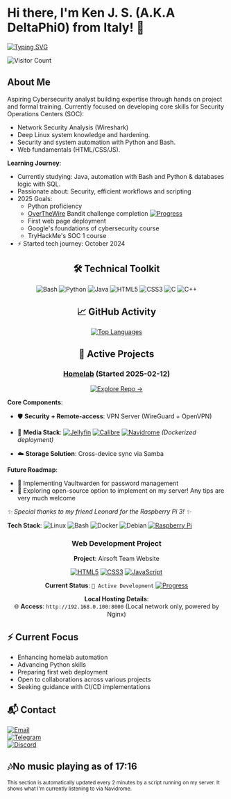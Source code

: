<!-- Header Section -->

# Hi there, I'm Ken J. S. (A.K.A DeltaPhi0) from Italy! 👋

[![Typing SVG](https://readme-typing-svg.demolab.com?font=Fira+Code&pause=1000&color=1AF72E&background=FF2A5500&width=435&lines=Linux+Enthusiast;Cybersecurity+Focus;SOC+Analyst+Aspirant)](https://git.io/typing-svg)

![Visitor Count](https://komarev.com/ghpvc/?username=DeltaPhi0&style=flat-square&color=blueviolet)

##  About Me
Aspiring Cybersecurity analyst building expertise through hands on project and formal training. Currently focused on developing core skills for Security Operations Centers (SOC):
-  Network Security Analysis (Wireshark)
-  Deep Linux system knowledge and hardening.
-  Security and system automation with Python and Bash.
-  Web fundamentals (HTML/CSS/JS).

**Learning Journey**:
-  Currently studying: Java, automation with Bash and Python & databases logic with SQL.
-  Passionate about: Security, efficient workflows and scripting
-  2025 Goals: 
    - Python proficiency 
    - [OverTheWire](https://overthewire.org/wargames/) Bandit challenge completion [![Progress](https://img.shields.io/badge/Progress-85%25-purple)]()
    - First web page deployment
    - Google's foundations of cybersecurity course
    - TryHackMe's SOC 1 course 
- ⚡ Started tech journey: October 2024

<div align="center">

## 🛠️ Technical Toolkit
![Bash](https://img.shields.io/badge/-Bash-4EAA25?style=flat-square&logo=gnu-bash&logoColor=white)
![Python](https://img.shields.io/badge/-Python-3776AB?style=flat-square&logo=python&logoColor=white)
![Java](https://img.shields.io/badge/-Java-007396?style=flat-square&logo=java&logoColor=white)
![HTML5](https://img.shields.io/badge/-HTML5-E34F26?style=flat-square&logo=html5&logoColor=white)
![CSS3](https://img.shields.io/badge/-CSS3-1572B6?style=flat-square&logo=css3&logoColor=white)
![C](https://img.shields.io/badge/-C-A8B9CC?style=flat-square&logo=c&logoColor=black)
![C++](https://img.shields.io/badge/-C++-00599C?style=flat-square&logo=c%2B%2B&logoColor=white)

## 📈 GitHub Activity

[![Top Languages](https://github-readme-stats.vercel.app/api/top-langs/?username=DeltaPhi0&layout=compact&count_private=true&theme=tokyonight)](https://github.com/DeltaPhi0)

## 🚀 Active Projects
### [Homelab](https://github.com/DeltaPhi0/homelab) (Started 2025-02-12)
[![Explore Repo →](https://img.shields.io/badge/Explore_Repository_→-2D333B?style=for-the-badge&logo=git?logoColor=white)](https://github.com/DeltaPhi0/homelab)

</div>

**Core Components**:
- 🛡️ **Security + Remote-access**: VPN Server (WireGuard + OpenVPN)
- 🎥 **Media Stack**:
  [![Jellyfin](https://img.shields.io/badge/Jellyfin-00A4DC?style=flat&logo=jellyfin&logoColor=white)](https://jellyfin.org/)
  [![Calibre](https://img.shields.io/badge/Calibre-333?style=flat&logo=calibre&logoColor=white)](https://calibre-ebook.com/)
  [![Navidrome](https://img.shields.io/badge/Navidrome-00B894?style=flat&logo=navidrome&logoColor=white)](https://www.navidrome.org/)
  _(Dockerized deployment)_
  
- ☁️ **Storage Solution**: Cross-device sync via Samba
  
**Future Roadmap**: 
- 🔐 Implementing Vaultwarden for password management
- 🌿 Exploring open-source option to implement on my server! Any tips are very much welcome

*✨ Special thanks to my friend Leonard for the Raspberry Pi 3! ✨*

**Tech Stack**: 
![Linux](https://img.shields.io/badge/-Linux-FCC624?logo=linux&logoColor=black&style=flat)
![Bash](https://img.shields.io/badge/-Bash-4EAA25?logo=gnu-bash&logoColor=white&style=flat)
![Docker](https://img.shields.io/badge/-Docker-2496ED?logo=docker&logoColor=white&style=flat)
![Debian](https://img.shields.io/badge/Debian-Debian_Bookworm-A81D33?logo=debian&logoColor=white)
[![Raspberry Pi](https://img.shields.io/badge/Raspberry%20Pi-A22846?logo=raspberrypi&logoColor=white)](https://www.raspberrypi.org/)

<div align="center">

### Web Development Project
**Project**: Airsoft Team Website 

[![HTML5](https://img.shields.io/badge/HTML5-E34F26?style=flat&logo=html5&logoColor=white)](https://developer.mozilla.org/en-US/docs/Web/HTML)
[![CSS3](https://img.shields.io/badge/CSS3-1572B6?style=flat&logo=css3&logoColor=white)](https://developer.mozilla.org/en-US/docs/Web/CSS)
[![JavaScript](https://img.shields.io/badge/JavaScript-F7DF1E?style=flat&logo=javascript&logoColor=black)](https://developer.mozilla.org/en-US/docs/Web/JavaScript)

**Current Status**: 
`🚧 Active Development` [![Progress](https://img.shields.io/badge/Progress-25%25-brightgreen)]()

**Local Hosting Details**:  
🌐 **Access**: `http://192.168.0.100:8000` (Local network only, powered by Nginx)

</div>

## ⚡ Current Focus
- Enhancing homelab automation
- Advancing Python skills
- Preparing first web deployment
- Open to collaborations across various projects
- Seeking guidance with CI/CD implementations

## 📬 Contact

[![Email   ](https://img.shields.io/badge/Email-kenetsokoli601@gmail.com-D14836?style=for-the-badge&logo=gmail&logoColor=white)](mailto:kenetsokoli601@gmail.com)  
[![Telegram](https://img.shields.io/badge/Telegram-@DeltaPhi001-26A5E4?style=for-the-badge&logo=telegram&logoColor=white)](https://t.me/DeltaPhi001)  
[![Discord ](https://img.shields.io/badge/Discord-deltaphi0-5865F2?style=for-the-badge&logo=discord&logoColor=white)](https://discord.com/users/deltaphi0)  

## 🎶No music playing as of 17:16
<sub>This section is automatically updated every 2 minutes by a script running on my server. It shows what I'm currently listening to via Navidrome.</sub>

<!---
DeltaPhi0/DeltaPhi0 is a ✨ special ✨ repository because its `README.md` (this file) appears on your GitHub profile.
You can click the Preview link to take a look at your changes.
--->
